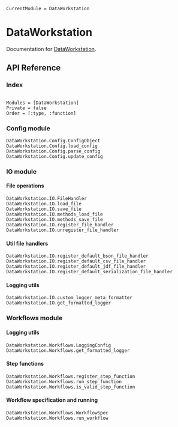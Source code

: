 ```@meta
CurrentModule = DataWorkstation
```

# DataWorkstation

Documentation for [DataWorkstation](https://github.com/leferrad/DataWorkstation.jl).

## API Reference

### Index
```@index
```

```@autodocs
Modules = [DataWorkstation]
Private = false
Order = [:type, :function]
```

### Config module
```@docs
DataWorkstation.Config.ConfigObject
DataWorkstation.Config.load_config
DataWorkstation.Config.parse_config
DataWorkstation.Config.update_config 
```

### IO module

#### File operations
```@docs
DataWorkstation.IO.FileHandler
DataWorkstation.IO.load_file
DataWorkstation.IO.save_file
DataWorkstation.IO.methods_load_file
DataWorkstation.IO.methods_save_file
DataWorkstation.IO.register_file_handler
DataWorkstation.IO.unregister_file_handler
```

#### Util file handlers
```@docs
DataWorkstation.IO.register_default_bson_file_handler
DataWorkstation.IO.register_default_csv_file_handler
DataWorkstation.IO.register_default_jdf_file_handler
DataWorkstation.IO.register_default_serialization_file_handler
```

#### Logging utils
```@docs
DataWorkstation.IO.custom_logger_meta_formatter
DataWorkstation.IO.get_formatted_logger
```

### Workflows module

#### Logging utils

```@docs
DataWorkstation.Workflows.LoggingConfig
DataWorkstation.Workflows.get_formatted_logger
```

#### Step functions

```@docs
DataWorkstation.Workflows.register_step_function
DataWorkstation.Workflows.run_step_function
DataWorkstation.Workflows.is_valid_step_function
```

#### Workflow specification and running

```@docs
DataWorkstation.Workflows.WorkflowSpec
DataWorkstation.Workflows.run_workflow
```